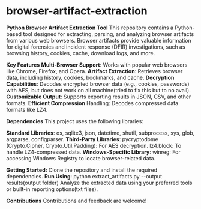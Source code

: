 # browser-artifact-extraction
**Python Browser Artifact Extraction Tool**
This repository contains a Python-based tool designed for extracting, parsing, and analyzing browser artifacts from various web browsers. Browser artifacts provide valuable information for digital forensics and incident response (DFIR) investigations, such as browsing history, cookies, cache, download logs, and more.

**Key Features**
**Multi-Browser Support**: Works with popular web browsers like Chrome, Firefox, and Opera.
**Artifact Extraction**: Retrieves browser data, including history, cookies, bookmarks, and cache.
**Decryption Capabilities**: Decodes encrypted browser data (e.g., cookies, passwords) with AES, but does not work on all machine(tried to fix this but to no avail).
**Customizable Output**: Supports exporting results in JSON, CSV, and other formats.
**Efficient Compression** Handling: Decodes compressed data formats like LZ4.

**Dependencies**
This project uses the following libraries:

**Standard Libraries**:
os, sqlite3, json, datetime, shutil, subprocess, sys, glob, argparse, configparser.
**Third-Party Libraries**:
pycryptodome (Crypto.Cipher, Crypto.Util.Padding): For AES decryption.
lz4.block: To handle LZ4-compressed data.
**Windows-Specific Library**:
winreg: For accessing Windows Registry to locate browser-related data.

**Getting Started:**
Clone the repository and install the required dependencies.
**Run Using**: python extract_artifacts.py --output results(output folder)
Analyze the extracted data using your preferred tools or built-in reporting options(txt files).

**Contributions**
Contributions and feedback are welcome! 
